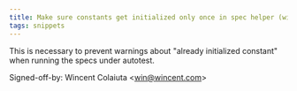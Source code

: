 ```yaml
---
title: Make sure constants get initialized only once in spec helper (wikitext, 767f54b)
tags: snippets
---
```


This is necessary to prevent warnings about "already initialized constant" when running the specs under autotest.

Signed-off-by: Wincent Colaiuta &lt;win@wincent.com&gt;
